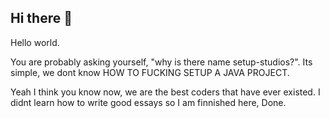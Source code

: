 ## Hi there 👋

<!--

**Here are some ideas to get you started:**

🙋‍♀️ A short introduction - what is your organization all about?
🌈 Contribution guidelines - how can the community get involved?
👩‍💻 Useful resources - where can the community find your docs? Is there anything else the community should know?
🍿 Fun facts - what does your team eat for breakfast?
🧙 Remember, you can do mighty things with the power of [Markdown](https://docs.github.com/github/writing-on-github/getting-started-with-writing-and-formatting-on-github/basic-writing-and-formatting-syntax)
-->

Hello world.

You are probably asking yourself, "why is there name setup-studios?". Its simple, we dont know HOW TO FUCKING SETUP A JAVA PROJECT.

Yeah I think you know now, we are the best coders that have ever existed. I didnt learn how to write good essays so I am finnished here, Done.
